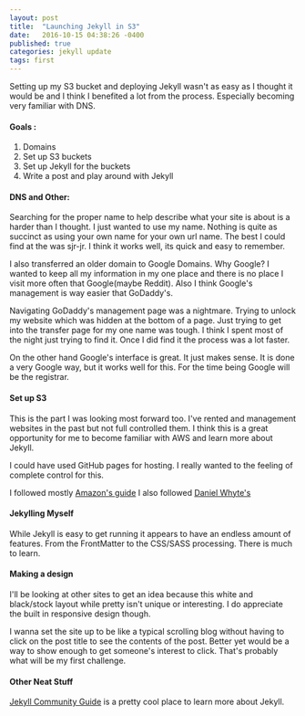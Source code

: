 ```yaml
---
layout: post
title:  "Launching Jekyll in S3"
date:   2016-10-15 04:38:26 -0400
published: true
categories: jekyll update
tags: first
---
```


Setting up my S3 bucket and deploying Jekyll wasn't as easy as I thought it would be and I think I benefited a lot from the process. Especially becoming very familiar with DNS.

#### Goals :
1. Domains
2. Set up S3 buckets
3. Set up Jekyll for the buckets
4. Write a post and play around with Jekyll

#### DNS and Other:
Searching for the proper name to help describe what your site is about is a harder than I thought. I just wanted to use my name.
Nothing is quite as succinct as using your own name for your own url name. The best I could find at the was sjr-jr.
I think it works well, its quick and easy to remember.

I also transferred an older domain to Google Domains. Why Google? I wanted to keep all my information in my one place and
there is no place I visit more often that Google(maybe Reddit). Also I think Google's management is way easier that GoDaddy's.

Navigating GoDaddy's management page was a nightmare. Trying to unlock my website which was hidden at the bottom of a page.
Just trying to get into the transfer page for my one name was tough. I think I spent most of the night just trying to find it.
Once I did find it the process was a lot faster.

On the other hand Google's interface is great. It just makes sense. It is done a very Google way, but it works well for this.
For the time being Google will be the registrar.

#### Set up S3
This is the part I was looking most forward too. I've rented and management websites in the past but not full controlled them. I think this is a great opportunity for me to become familiar with AWS and learn more about Jekyll.

I could have used GitHub pages for hosting. I really wanted to the feeling of complete control for this.

I followed mostly [Amazon's guide](http://docs.aws.amazon.com/AmazonS3/latest/dev/website-hosting-custom-domain-walkthrough.html)
I also followed [Daniel Whyte's](http://danielwhyte.com/app/design/2014/10/05/creating-a-jekyll-s3-server.html)

#### Jekylling Myself

While Jekyll is easy to get running it appears to have an endless amount of features.
From the FrontMatter to the CSS/SASS processing. There is much to learn.

#### Making a design

I'll be looking at other sites to get an idea because this white and black/stock layout while pretty isn't unique or
interesting. I do appreciate the built in responsive design though.   

I wanna set the site up to be like a typical scrolling blog without having to click on the post title to see the contents of the
post. Better yet would be a way to show enough to get someone's interest to click. That's probably what will be my first challenge.

#### Other Neat Stuff

[Jekyll Community Guide](https://jekyllrb.com/community/) is a pretty cool place to learn more about Jekyll.
